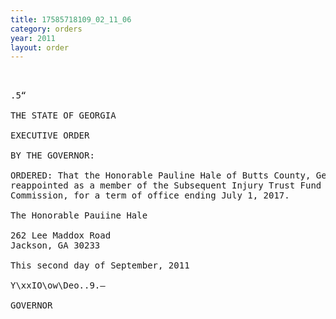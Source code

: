 ```yaml
---
title: 17585718109_02_11_06
category: orders
year: 2011
layout: order
---
```


<pre> 

.5“

THE STATE OF GEORGIA

EXECUTIVE ORDER

BY THE GOVERNOR:

ORDERED: That the Honorable Pauline Hale of Butts County, Georgia, is
reappointed as a member of the Subsequent Injury Trust Fund
Commission, for a term of office ending July 1, 2017.

The Honorable Pauiine Hale

262 Lee Maddox Road
Jackson, GA 30233

This second day of September, 2011

Y\xxIO\ow\Deo..9.—

GOVERNOR

</pre>
